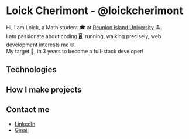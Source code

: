 <!-- See how to use image in Markdown -->
# Loick Cherimont - @loickcherimont
Hi, I am Loick, a Math student 🎓 at [Reunion island University](https://www.univ-reunion.fr/) 🏝️.  
I am passionate about coding 🖥️, running, walking precisely, web development interests me 🌐.  
My target 🚩, in 3 years to become a full-stack developer!

## Technologies
<!-- Present techno I use -->
<!-- precisely, my forces in these techno -->
<!--### Languages

### Databases
- MySQL
- InfluxDB
### Framework
- Bootstrap
### Others
- Powershell
- LaTex

| Languages    | Databases  | Frameworks  | Others       |
| ---          | ---        | ---         | ---          |
| - Python     | - MySQL    | - Bootstrap | - Powershell |
| - JavaScript | - InfluxDB | - Gin       | - LaTex      |
| - PHP        |            |             |              |
| - Golang     |            |             |              |
| - HTML5/CSS3 |            |             |              |
-->
## How I make projects
<!-- Motivations, how, why I do them -->

## Contact me
  - [LinkedIn](https://linkedin.com/in/loïck-chérimont-219429219)
  - [Gmail](http://loickcherimont@gmail.com)
<!---
loickcherimont/loickcherimont is a ✨ special ✨ repository because its `README.md` (this file) appears on your GitHub profile.
You can click the Preview link to take a look at your changes.
--->
